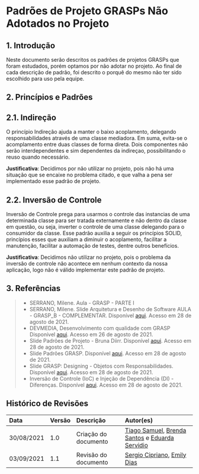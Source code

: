 # Padrões de Projeto GRASPs Não Adotados no Projeto
## 1. Introdução
Neste documento serão descritos os padrões de projetos GRASPs que foram estudados, porém optamos por não adotar no projeto.
Ao final de cada descrição de padrão, foi descrito o porquê do mesmo não ter sido escolhido para uso pela equipe.

## 2. Princípios e Padrões
## 2.1. Indireção
O princípio Indireção ajuda a manter o baixo acoplamento, delegando responsabilidades através de uma classe mediadora. Em suma, evita-se o acomplamento entre duas classes de forma direta. Dois componentes não serão interdependentes e sim dependentes da indireçao, possibilitando o reuso quando necessário. 

**Justificativa**: Decidimos por não utilizar no projeto, pois não há uma situação que se encaixe no problema citado, e que valha a pena ser implementado esse padrão de projeto.

## 2.2. Inversão de Controle
Inversão de Controle prega para usarmos o controle das instancias de uma determinada classe para ser tratada externamente e não dentro da classe em questão, ou seja, inverter o controle de uma classe delegando para o consumidor da classe. Esse padrão
auxilia a seguir os princípios SOLID, princípios esses que auxiliam a diminuir o acoplamento, facilitar a manutenção, facilitar a automação de testes, dentre outros benefícios.

**Justificativa**: Decidimos não utilizar no projeto, pois o problema da inversão de controle não acontece em nenhum contexto da nossa aplicação, logo não é válido implementar este padrão de projeto. 

## 3. Referências
> - SERRANO, Milene. Aula - GRASP - PARTE I
> - SERRANO, Milene. Slide Arquitetura e Desenho de Software AULA - GRASP_B - COMPLEMENTAR. Disponível [aqui](https://aprender3.unb.br/pluginfile.php/897140/mod_label/intro/Arquitetura%20e%20Desenho%20de%20Software%20-%20Aula%20GRASP_B%20-%20Profa.%20Milene%20-%20Complementar.pdf). Acesso em 28 de agosto de 2021.
> - DEVMEDIA, Desenvolvimento com qualidade com GRASP Disponível [aqui](]https://www.devmedia.com.br/desenvolvimento-com-qualidade-com-grasp/28704). Acesso em 26 de agosto de 2021.
> - Slide Padrões de Projeto - Bruna Diirr. Disponível [aqui](http://www.ic.uff.br/~anselmo/cursos/ProjSoft/apresentacoes/Padroes%20de%20projeto.pdf). Acesso em 28 de agosto de 2021.
> - Slide Padrões GRASP. Disponível [aqui](http://www.facom.ufu.br/~bacala/ESOF/05a-Padr%C3%B5es%20GRASP.pdf). Acesso em 28 de agosto de 2021.
> - Slide GRASP: Designing - Objetos com Responsabilidades. Disponível [aqui](https://www.ic.unicamp.br/~ariadne/mc436/1s2017/Lar16GRASP.pdf). Acesso em 28 de agosto de 2021.
> - Inversão de Controle (IoC) e Injeção de Dependência (DI) - Diferenças. Disponível [aqui](http://www.linhadecodigo.com.br/artigo/3418/inversao-de-controle-ioc-e-injecao-de-dependencia-di-diferencas.aspx#:~:text=Invers%C3%A3o%20de%20Controle%20ou%20Inversion,outra%20classe%2C%20interface%2C%20componente%2C). Acesso em 28 de agosto de 2021.

## Histórico de Revisões
|    Data    | Versão | Descrição       | Autor(es)     |
| :--------- | :----- | :-------------- | :------------ |
| 30/08/2021 | 1.0    | Criação do documento | [Tiago Samuel](https://github.com/tsrrodrigues), [Brenda Santos](https://github.com/brendavsantos) e [Eduarda Servidio](https://github.com/ServideoEC) |
| 03/09/2021 | 1.1    | Revisão do documento | [Sergio Cipriano](https://github.com/sergiosacj), [Emily Dias](https://github.com/emysdias) |
